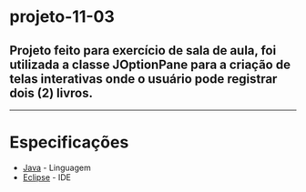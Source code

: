 # projeto-11-03

<h2>Projeto feito para exercício de sala de aula, foi utilizada a classe JOptionPane para a criação de telas interativas onde o usuário pode registrar dois (2) livros.</h2>
<hr>

# Especificações
* [Java](https://www.java.com/) - Linguagem
* [Eclipse](https://eclipseide.org) - IDE
